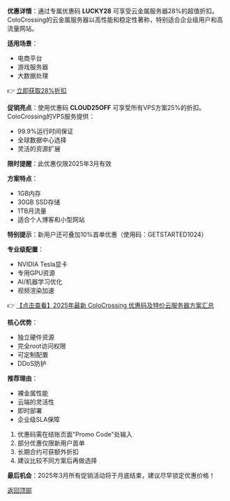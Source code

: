 

**优惠详情**：通过专属优惠码 **LUCKY28** 可享受云金属服务器28%的超值折扣。ColoCrossing的云金属服务器以高性能和稳定性著称，特别适合企业级用户和高流量网站。

**适用场景**：
- 电商平台
- 游戏服务器
- 大数据处理

👉 [立即获取28%折扣](https://bit.ly/ColoCrossing)

**促销亮点**：使用优惠码 **CLOUD25OFF** 可享受所有VPS方案25%的折扣。ColoCrossing的VPS服务提供：
- 99.9%运行时间保证
- 全球数据中心选择
- 灵活的资源扩展

**限时提醒**：此优惠仅限2025年3月有效


**方案特点**：
- 1GB内存
- 30GB SSD存储
- 1TB月流量
- 适合个人博客和小型网站

**特别提示**：新用户还可叠加10%首单优惠（使用码：GETSTARTED1024）

**专业级配置**：
- NVIDIA Tesla显卡
- 专用GPU资源
- AI/机器学习优化
- 视频渲染加速

👉 [【点击查看】2025年最新 ColoCrossing 优惠码及特价云服务器方案汇总](https://bit.ly/ColoCrossing)


**核心优势**：
- 独立硬件资源
- 完全root访问权限
- 可定制配置
- DDoS防护

**推荐理由**：
- 裸金属性能
- 云端的灵活性
- 即时部署
- 企业级SLA保障

1. 优惠码需在结账页面"Promo Code"处输入
2. 部分优惠仅限新用户首单
3. 长期合约可获额外折扣
4. 建议比较不同方案后再做选择

**最后机会**：2025年3月所有促销活动将于月底结束，建议尽早锁定优惠价格！

[返回顶部](#top)
